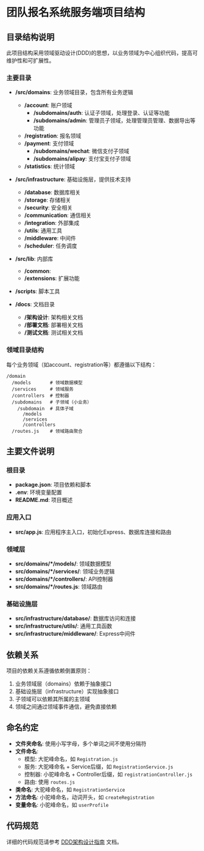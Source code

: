 # 团队报名系统服务端项目结构

## 目录结构说明

此项目结构采用领域驱动设计(DDD)的思想，以业务领域为中心组织代码，提高可维护性和可扩展性。

### 主要目录

- **/src/domains**: 业务领域目录，包含所有业务逻辑
  - **/account**: 账户领域
    - **/subdomains/auth**: 认证子领域，处理登录、认证等功能
    - **/subdomains/admin**: 管理员子领域，处理管理员管理、数据导出等功能
  - **/registration**: 报名领域
  - **/payment**: 支付领域
    - **/subdomains/wechat**: 微信支付子领域
    - **/subdomains/alipay**: 支付宝支付子领域
  - **/statistics**: 统计领域

- **/src/infrastructure**: 基础设施层，提供技术支持
  - **/database**: 数据库相关
  - **/storage**: 存储相关
  - **/security**: 安全相关
  - **/communication**: 通信相关
  - **/integration**: 外部集成
  - **/utils**: 通用工具
  - **/middleware**: 中间件
  - **/scheduler**: 任务调度

- **/src/lib**: 内部库
  - **/common**: 
  - **/extensions**: 扩展功能

- **/scripts**: 脚本工具

- **/docs**: 文档目录
  - **/架构设计**: 架构相关文档
  - **/部署文档**: 部署相关文档
  - **/测试文档**: 测试相关文档

### 领域目录结构

每个业务领域（如account、registration等）都遵循以下结构：

```
/domain
  /models       # 领域数据模型
  /services     # 领域服务
  /controllers  # 控制器
  /subdomains   # 子领域（小业务）
    /subdomain  # 具体子域
      /models
      /services
      /controllers
  /routes.js    # 领域路由聚合
```

## 主要文件说明

### 根目录

- **package.json**: 项目依赖和脚本
- **.env**: 环境变量配置
- **README.md**: 项目概述

### 应用入口

- **src/app.js**: 应用程序主入口，初始化Express、数据库连接和路由

### 领域层

- **src/domains/*/models/**: 领域数据模型
- **src/domains/*/services/**: 领域业务逻辑
- **src/domains/*/controllers/**: API控制器
- **src/domains/*/routes.js**: 领域路由

### 基础设施层

- **src/infrastructure/database/**: 数据库访问和连接
- **src/infrastructure/utils/**: 通用工具函数
- **src/infrastructure/middleware/**: Express中间件

## 依赖关系

项目的依赖关系遵循依赖倒置原则：

1. 业务领域层（domains）依赖于抽象接口
2. 基础设施层（infrastructure）实现抽象接口
3. 子领域可以依赖其所属的主领域
4. 领域之间通过领域事件通信，避免直接依赖

## 命名约定

- **文件夹命名**: 使用小写字母，多个单词之间不使用分隔符
- **文件命名**:
  - 模型: 大驼峰命名，如 `Registration.js`
  - 服务: 大驼峰命名 + Service后缀，如 `RegistrationService.js`
  - 控制器: 小驼峰命名 + Controller后缀，如 `registrationController.js`
  - 路由: 使用 `routes.js`
- **类命名**: 大驼峰命名，如 `RegistrationService`
- **方法命名**: 小驼峰命名，动词开头，如 `createRegistration`
- **变量命名**: 小驼峰命名，如 `userProfile`

## 代码规范

详细的代码规范请参考 [DDD架构设计指南](DDD架构设计指南.md) 文档。
